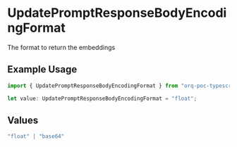 # UpdatePromptResponseBodyEncodingFormat

The format to return the embeddings

## Example Usage

```typescript
import { UpdatePromptResponseBodyEncodingFormat } from "orq-poc-typescript-multi-env-version/models/operations";

let value: UpdatePromptResponseBodyEncodingFormat = "float";
```

## Values

```typescript
"float" | "base64"
```